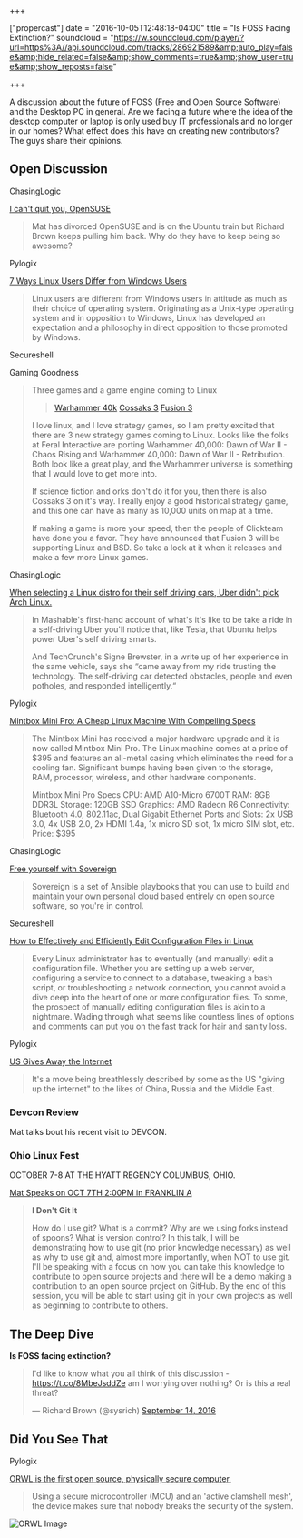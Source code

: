 +++

["propercast"] date = "2016-10-05T12:48:18-04:00" 
title = "Is FOSS Facing Extinction?" 
soundcloud = "https://w.soundcloud.com/player/?url=https%3A//api.soundcloud.com/tracks/286921589&amp;auto_play=false&amp;hide_related=false&amp;show_comments=true&amp;show_user=true&amp;show_reposts=false"

+++

A discussion about the future of FOSS (Free and Open Source Software) and the 
Desktop PC in general. Are we facing a future where the idea of the desktop 
computer or laptop is only used buy IT professionals and no longer in our 
homes? What effect does this have on creating new contributors? The guys share 
their opinions.

## Open Discussion

ChasingLogic

[I can't quit you, OpenSUSE](https://rootco.de/2016-04-03-opensuse-and-you/)

> Mat has divorced OpenSUSE and is on the Ubuntu train but Richard Brown keeps pulling him back. Why do they have to keep being so awesome?

Pylogix

[7 Ways Linux Users Differ from Windows Users](http://www.datamation.com/open-source/7-ways-linux-users-differ-from-windows-users.html)

> Linux users are different from Windows users in attitude as much as their choice of operating system. Originating as a Unix-type operating system and in opposition to Windows, Linux has developed an expectation and a philosophy in direct opposition to those promoted by Windows.

Secureshell

Gaming Goodness

> Three games and a game engine coming to Linux
>> [Warhammer 40k](https://www.gamingonlinux.com/articles/warhammer-40000-dawn-of-war-ii-chaos-rising-and-retribution-released-for-linux-port-report-and-thoughts.8205)
>> [Cossaks 3](https://www.gamingonlinux.com/articles/cossacks-3-officially-due-on-linux-in-the-second-half-of-october.8228)
>> [Fusion 3](https://www.gamingonlinux.com/articles/fusion-3-the-next-generation-game-engine-and-editor-from-clickteam-will-support-linux.8192)
>
> I love linux, and I love strategy games, so I am pretty excited that there are 3 new strategy games coming to Linux. Looks like the folks at Feral Interactive are porting Warhammer 40,000: Dawn of War II - Chaos Rising and Warhammer 40,000: Dawn of War II - Retribution. Both look like a great play, and the Warhammer universe is something that I would love to get more into.
> 
> If science fiction and orks don't do it for you, then there is also Cossaks 3 on it's way. I really enjoy a good historical strategy game, and this one can have as many as 10,000 units on map at a time. 
> 
> If making a game is more your speed, then the people of Clickteam have done you a favor. They have announced that Fusion 3 will be supporting Linux and BSD. So take a look at it when it releases and make a few more Linux games.

ChasingLogic

[When selecting a Linux distro for their self driving cars, Uber didn't pick Arch Linux.](http://www.omgubuntu.co.uk/2016/09/ubers-self-driving-pickups-pittsburgh-powered-ubuntu)

> In Mashable's first-hand account of what's it's like to be take a ride in a self-driving Uber you'll notice that, like Tesla, that Ubuntu helps power Uber's self driving smarts.
>
> And TechCrunch's Signe Brewster, in a write up of her experience in the same vehicle, says she “came away from my ride trusting the technology. The self-driving car detected obstacles, people and even potholes, and responded intelligently.“

Pylogix

[Mintbox Mini Pro: A Cheap Linux Machine With Compelling Specs](https://fossbytes.com/mintbox-mini-pro-a-cheap-linux-machine-with-compelling-specs/)

> The Mintbox Mini has received a major hardware upgrade and it is now called Mintbox Mini Pro. The Linux machine comes at a price of $395 and features an all-metal casing which eliminates the need for a cooling fan. Significant bumps having been given to the storage, RAM, processor, wireless, and other hardware components.
>
> Mintbox Mini Pro Specs
> CPU: AMD A10-Micro 6700T
> RAM: 8GB DDR3L
> Storage: 120GB SSD
> Graphics: AMD Radeon R6
> Connectivity: Bluetooth 4.0, 802.11ac, Dual Gigabit Ethernet
> Ports and Slots: 2x USB 3.0, 4x USB 2.0, 2x HDMI 1.4a, 1x micro SD slot, 1x micro SIM slot, etc.
> Price: $395

ChasingLogic

[Free yourself with Sovereign](https://github.com/sovereign/sovereign)

> Sovereign is a set of Ansible playbooks that you can use to build and maintain your own personal cloud based entirely on open source software, so you're in control.

Secureshell

[How to Effectively and Efficiently Edit Configuration Files in Linux](https://www.linux.com/learn/how-effectively-and-efficiently-edit-configuration-files-linux)

>Every Linux administrator has to eventually (and manually) edit a configuration file. Whether you are setting up a web server, configuring a service to connect to a database, tweaking a bash script, or troubleshooting a network connection, you cannot avoid a dive deep into the heart of one or more configuration files. To some, the prospect of manually editing configuration files is akin to a nightmare. Wading through what seems like countless lines of options and comments can put you on the fast track for hair and sanity loss.

Pylogix

[US Gives Away the Internet](http://www.bbc.com/news/technology-37527719)

> It's a move being breathlessly described by some as the US "giving up the internet" to the likes of China, Russia and the Middle East.

### Devcon Review

Mat talks bout his recent visit to DEVCON. 

### Ohio Linux Fest 

OCTOBER 7-8 AT THE HYATT REGENCY COLUMBUS, OHIO.

[Mat Speaks on OCT 7TH 2:00PM in FRANKLIN
A](https://ohiolinux.org/speakers#mathew-robinson)

> **I Don't Git It**
>
> How do I use git? What is a commit? Why are we using forks instead of spoons? What is version control? In this talk, I will be demonstrating how to use git (no prior knowledge necessary) as well as why to use git and, almost more importantly, when NOT to use git. I'll be speaking with a focus on how you can take this knowledge to contribute to open source projects and there will be a demo making a contribution to an open source project on GitHub. By the end of this session, you will be able to start using git in your own projects as well as beginning to contribute to others.

## The Deep Dive
**Is FOSS facing extinction?**

<blockquote class="twitter-tweet" data-lang="en"><p lang="en" dir="ltr">I&#39;d like to know what you all think of this discussion - <a href="https://t.co/8MbeJsddZe">https://t.co/8MbeJsddZe</a> am I worrying over nothing? Or is this a real threat?</p>&mdash; Richard Brown (@sysrich) <a href="https://twitter.com/sysrich/status/775992010025103360">September 14, 2016</a></blockquote>
<script async src="//platform.twitter.com/widgets.js" charset="utf-8"></script>


## Did You See That
Pylogix

[ORWL is the first open source, physically secure computer.](https://fossbytes.com/orwl-first-open-source-physically-secure-computer-defeat-hackers/)

> Using a secure microcontroller (MCU) and an 'active clamshell mesh', the device makes sure that nobody breaks the security of the system. 

![ORWL Image](http://fossbytes.com/wp-content/uploads/2016/09/ORWL-COMPUTER-OPEN-SOURCE.jpg)
